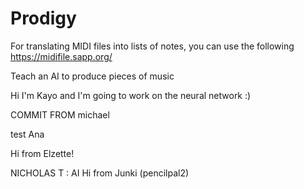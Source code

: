 # Prodigy 
For translating MIDI files into lists of notes, you can use the following
https://midifile.sapp.org/

Teach an AI to produce pieces of music

Hi I'm Kayo and I'm going to work on the neural network :)

COMMIT FROM michael



test Ana

Hi from Elzette!


NICHOLAS T : AI
Hi from Junki (pencilpal2)
